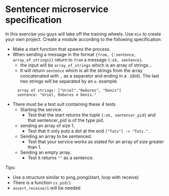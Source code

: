 # Sentencer microservice specification

In this exercise you guys will take off the training wheels. Use `mix` to create your own project. Create a module according to the following specification:

- Make a start function that spawns the process.
- When sending a message in the format `{from, {:sentence, array_of_strings}}` return to `from` a message `{:ok, sentence}`.
  - the input will be `array_of_strings` which is an array of strings...
  - It will return `sentence` which is all the strings from the array concatenated with `,` as a separator and ending in a `.`(dot). The last two strings will be separated by an `e`. example:
  ```
    array of strings: ["Uriel","Rebores", "Denis"]
    sentence: "Uriel, Rebores e Denis."
  ```
- There must be a test suit containing these 4 tests
  - Starting the service.
    - Test that the start returns the tuple `{:ok, sentencer_pid}` and that sentencer_pid is of the type pid.
  - sending an array of size 1.
    - Test that it only puts a dot at the end  `["Tuts"] -> "Tuts."`.
  - Sending an array to be sentenced.
    - Test that your service works as stated for an array of size greater than 1.
  - Sending an empty array.
    - Test it returns `""` as a sentence.

Tips:
- Use a structure similar to ping_pong(start, loop with receive)
- There is a function `is_pid/1`
- `assert_receive/1` will be needed
